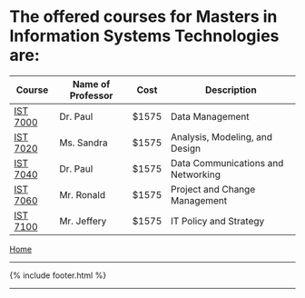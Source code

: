 
# The offered courses for Masters in  Information Systems Technologies are:

|Course | Name of Professor |Cost | Description|
|---    | ---               | --- | ---|
| [IST 7000](ist7000.md) | Dr. Paul | $1575| Data Management|
| [IST 7020](ist7020.md) | Ms. Sandra | $1575| Analysis, Modeling, and Design|
| [IST 7040](ist7040.md) |Dr. Paul | $1575| Data Communications and Networking|
| [IST 7060](ist7060.md)| Mr. Ronald| $1575| Project and Change Management|
| [IST 7100](ist7100.md) | Mr. Jeffery| $1575 |IT Policy and Strategy|


[Home](https://tuojeanbaptiste.github.io/TeamC/)

---

{% include footer.html %}

---
